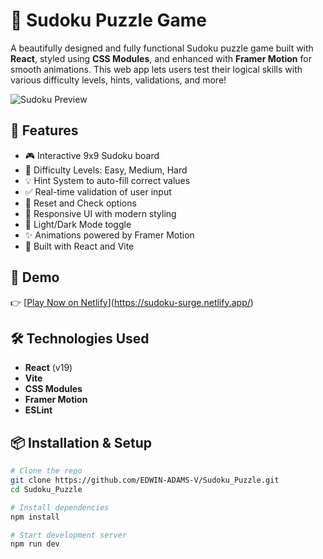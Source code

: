 # 🧠 Sudoku Puzzle Game

A beautifully designed and fully functional Sudoku puzzle game built with **React**, styled using **CSS Modules**, and enhanced with **Framer Motion** for smooth animations. This web app lets users test their logical skills with various difficulty levels, hints, validations, and more!

![Sudoku Preview](https://user-images.githubusercontent.com/your-image-url/preview.png)

## 🌟 Features

- 🎮 Interactive 9x9 Sudoku board
- 🚥 Difficulty Levels: Easy, Medium, Hard
- 💡 Hint System to auto-fill correct values
- ✅ Real-time validation of user input
- 🔁 Reset and Check options
- 🎨 Responsive UI with modern styling
- 🌙 Light/Dark Mode toggle
- ✨ Animations powered by Framer Motion
- 🧠 Built with React and Vite

## 🚀 Demo

👉 [[Play Now on Netlify](https://your-custom-name.netlify.app)](https://sudoku-surge.netlify.app/)

## 🛠️ Technologies Used

- **React** (v19)
- **Vite**
- **CSS Modules**
- **Framer Motion**
- **ESLint**

## 📦 Installation & Setup

```bash
# Clone the repo
git clone https://github.com/EDWIN-ADAMS-V/Sudoku_Puzzle.git
cd Sudoku_Puzzle

# Install dependencies
npm install

# Start development server
npm run dev
